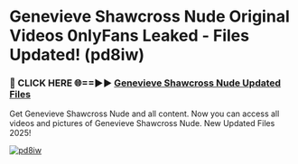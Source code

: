 # Genevieve Shawcross Nude Original Videos 0nlyFans Leaked - Files Updated! (pd8iw)

<h3>🔴 CLICK HERE 🌐==►► <a href="https://tinyurl.com/yrmya6cz" rel="nofollow">Genevieve Shawcross Nude Updated Files</a></h3>

Get Genevieve Shawcross Nude and all content. Now you can access all videos and pictures of Genevieve Shawcross Nude. New Updated Files 2025!

[![pd8iw](https://i.imgur.com/FMdXYCs.gif)](https://tinyurl.com/yrmya6cz)
